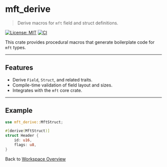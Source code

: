 # mft_derive

> Derive macros for `mft` field and struct definitions.

[![License: MIT](https://img.shields.io/badge/License-MIT-yellow.svg)](https://opensource.org/licenses/MIT)
[![CI](https://github.com/stormogulen/<repo>/actions/workflows/mtf_derive.yml/badge.svg)](https://github.com/stormogulen/mft/actions/workflows/mtf_derive.yml)

This crate provides procedural macros that generate boilerplate code for `mft` types.

---

## Features
- Derive `Field`, `Struct`, and related traits.
- Compile-time validation of field layout and sizes.
- Integrates with the `mft` core crate.

---

## Example

```rust
use mft_derive::MftStruct;

#[derive(MftStruct)]
struct Header {
    id: u16,
    flags: u8,
}
````


Back to [Workspace Overview](../README.md)